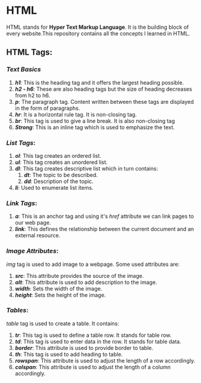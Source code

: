# HTML

HTML stands for **Hyper Text Markup Language**. It is the building block of every website.This repository contains all the concepts I learned in HTML.

## HTML Tags:

### **_Text Basics_**
1. **_h1_**: This is the heading tag and it offers the largest heading possible.
2. **_h2 - h6_**: These are also heading tags but the size of heading decreases from h2 to h6.
3. **_p_**: The paragraph tag. Content written between these tags are displayed in the form of paragraphs.
4. **_hr_**: It is a horizontal rule tag. It is non-closing tag.
5. **_br_**: This tag is used to give a line break. It is also non-closing tag
6. **_Strong_**: This is an inline tag which is used to emphasize the text.
   
### **_List Tags_**:
1. **_ol_**: This tag creates an ordered list.
2. **_ul_**: This tag creates an unordered list.
3. **_dl_**: This tag creates descriptive list which in turn contains:
   1. **_dt_**: The topic to be described.
   2. **_dd_**: Description of the topic.
4. **_li_**: Used to enumerate list items.

### **_Link Tags_**:
1. **_a_**: This is an anchor tag and using it's _href_ attribute we can link pages to our web page.
2. **_link_**: This defines the relationship between the current document and an external resource.

### **_Image Attributes_**:
_img_ tag is used to add image to a webpage. Some used attributes are:
1. **_src_**: This attribute provides the source of the image.
2. **_alt_**: This attribute is used to add description to the image.
3. **_width_**: Sets the width of the image.
4. **_height_**: Sets the height of the image.

### **_Tables_**:
_table_ tag is used to create a table. It contains:
1. **_tr_**: This tag is used to define a table row. It stands for table row.
2. **_td_**: This tag is used to enter data in the row. It stands for table data.
3. **_border_**: This attribute is used to provide border to table.
4. **_th_**: This tag is used to add heading to table.
5. **_rowspan_**: This attribute is used to adjust the length of a row accordingly.
6. **_colspan_**: This attribute is used to adjust the length of a column accordingly.